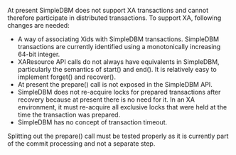 At present SimpleDBM does not support XA transactions and cannot therefore participate in distributed transactions. To support XA, following changes are needed:

  * A way of associating Xids with SimpleDBM transactions. SimpleDBM transactions are currently identified using a monotonically increasing 64-bit integer.
  * XAResource API calls do not always have equivalents in SimpleDBM, particularly the semantics of start() and end(). It is relatively easy to implement forget() and recover().
  * At present the prepare() call is not exposed in the SimpleDBM API.
  * SimpleDBM does not re-acquire locks for prepared transactions after recovery because at present there is no need for it. In an XA environment, it must re-acquire all exclusive locks that were held at the time the transaction was prepared.
  * SimpleDBM has no concept of transaction timeout.

Splitting out the prepare() call must be tested properly as it is currently part of the commit processing and not a separate step.